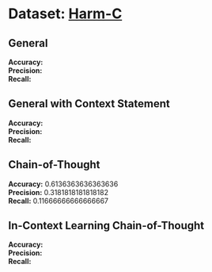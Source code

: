 # Dataset: [Harm-C](https://github.com/LCS2-IIITD/MOMENTA)

## General

**Accuracy:**    
**Precision:**   
**Recall:**  

## General with Context Statement

**Accuracy:**   
**Precision:**  
**Recall:** 

## Chain-of-Thought

**Accuracy:** 0.6136363636363636      
**Precision:** 0.3181818181818182    
**Recall:** 0.11666666666666667   

## In-Context Learning Chain-of-Thought

**Accuracy:**   
**Precision:**  
**Recall:** 